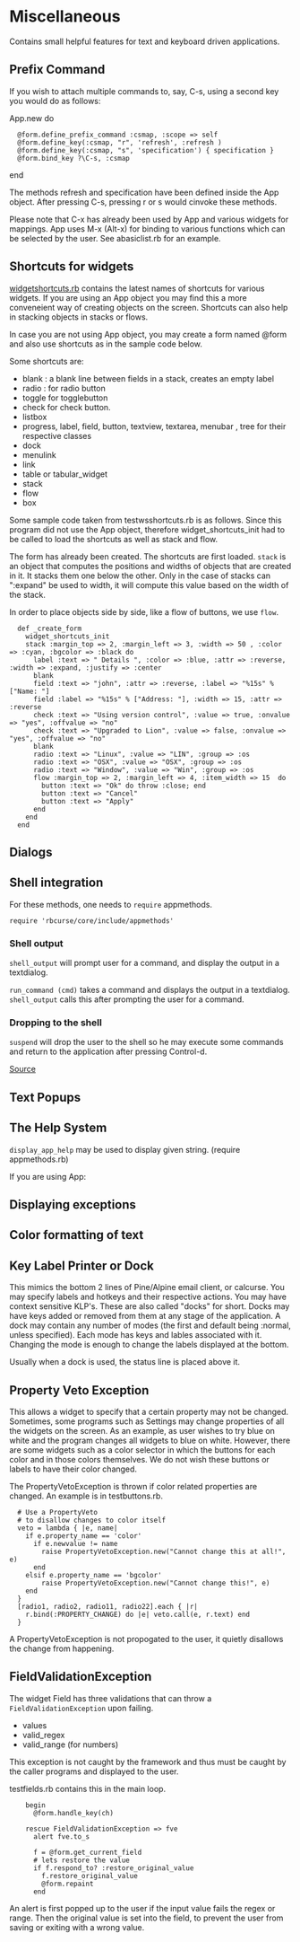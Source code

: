 Miscellaneous
=============

Contains small helpful features for text and keyboard driven applications.

## Prefix Command

If you wish to attach multiple commands to, say, C-s, using a second key you would do as follows:

  App.new do

      @form.define_prefix_command :csmap, :scope => self
      @form.define_key(:csmap, "r", 'refresh', :refresh )
      @form.define_key(:csmap, "s", 'specification') { specification }
      @form.bind_key ?\C-s, :csmap

  end

The methods refresh and specification have been defined inside the App object. After pressing C-s, pressing r or s would cinvoke these methods.

Please note that C-x has already been used by App and various widgets for mappings. 
App uses M-x (Alt-x) for binding to various functions which can be selected by the user. See abasiclist.rb for an example.

## Shortcuts for widgets

[widgetshortcuts.rb](https://github.com/rkumar/rbcurse-core/blob/master/lib/rbcurse/core/util/widgetshortcuts.rb) contains the latest names of shortcuts for various widgets. If you are using an App object you may find this a more conveneient way of creating objects on the screen. Shortcuts can also help in stacking objects in stacks or flows.

In case you are not using App object, you may create a form named @form and also use shortcuts as in the sample code below.

Some shortcuts are: 

- blank : a blank line between fields in a stack, creates an empty label
- radio : for radio button
- toggle for togglebutton
- check for check button.
- listbox
- progress, label, field, button, textview, textarea, menubar , tree for their respective classes
- dock
- menulink
- link
- table or tabular_widget
- stack
- flow
- box

Some sample code taken from testwsshortcuts.rb is as follows. Since this program did not use the App object, therefore widget_shortcuts_init had to be called to load the shortcuts as well as stack and flow.

The form has already been created. The shortcuts are first loaded.
`stack` is an object that computes the positions and widths of objects that are created in it. It stacks them one below the other. Only in the case of stacks can ":expand" be used to width, it will compute this value based on the width of the stack.

In order to place objects side by side, like a flow of buttons, we use `flow`.

      def _create_form
        widget_shortcuts_init
        stack :margin_top => 2, :margin_left => 3, :width => 50 , :color => :cyan, :bgcolor => :black do
          label :text => " Details ", :color => :blue, :attr => :reverse, :width => :expand, :justify => :center
          blank
          field :text => "john", :attr => :reverse, :label => "%15s" % ["Name: "]
          field :label => "%15s" % ["Address: "], :width => 15, :attr => :reverse
          check :text => "Using version control", :value => true, :onvalue => "yes", :offvalue => "no"
          check :text => "Upgraded to Lion", :value => false, :onvalue => "yes", :offvalue => "no"
          blank
          radio :text => "Linux", :value => "LIN", :group => :os
          radio :text => "OSX", :value => "OSX", :group => :os
          radio :text => "Window", :value => "Win", :group => :os
          flow :margin_top => 2, :margin_left => 4, :item_width => 15  do
            button :text => "Ok" do throw :close; end
            button :text => "Cancel"
            button :text => "Apply"
          end
        end
      end

## Dialogs

## Shell integration

For these methods, one needs to `require` appmethods.

    require 'rbcurse/core/include/appmethods'

### Shell output

   `shell_output` will prompt user for a command, and display the output in a textdialog.

   `run_command (cmd)` takes a command and displays the output in a textdialog. `shell_output` calls this after prompting the user for a command.

### Dropping to the shell

   `suspend` will drop the user to the shell so he may execute some commands and return to the application after pressing Control-d.

[Source](https://github.com/rkumar/rbcurse-core/blob/master/lib/rbcurse/core/include/appmethods.rb)

## Text Popups

## The Help System

`display_app_help` may be used to display given string. (require appmethods.rb)

If you are using App:


## Displaying exceptions

## Color formatting of text

## Key Label Printer or Dock

This mimics the bottom 2 lines of Pine/Alpine email client, or calcurse. You may specify labels and hotkeys and their respective actions. You may have context sensitive KLP's. These are also called "docks" for short. Docks may have keys added or removed from them at any stage of the application.
A dock may contain any number of modes (the first and default being :normal, unless specified). Each mode has keys and lables associated with it. Changing the mode is enough to change the labels displayed at the bottom.

Usually when a dock is used, the status line is placed above it.

## Property Veto Exception

This allows a widget to specify that a certain property may not be changed. 
Sometimes, some programs such as Settings may change properties of all the widgets on the screen. 
As an example, as user wishes to try blue on white and the program changes all widgets to blue on white.
However, there are some widgets such as a color selector in which the buttons for each color and in those 
colors themselves. We do not wish these buttons or labels to have their color changed.

The PropertyVetoException is thrown if color related properties are changed. An example is in testbuttons.rb.


      # Use a PropertyVeto
      # to disallow changes to color itself
      veto = lambda { |e, name|
        if e.property_name == 'color'
          if e.newvalue != name
            raise PropertyVetoException.new("Cannot change this at all!", e)
          end
        elsif e.property_name == 'bgcolor'
            raise PropertyVetoException.new("Cannot change this!", e)
        end
      }
      [radio1, radio2, radio11, radio22].each { |r| 
        r.bind(:PROPERTY_CHANGE) do |e| veto.call(e, r.text) end
      }

A PropertyVetoException is not propogated to the user, it quietly disallows the change from happening.

## FieldValidationException

The widget Field has three validations that can throw a `FieldValidationException` upon failing.

- values
- valid_regex
- valid_range (for numbers)

This exception is not caught by the framework and thus must be caught by the caller programs and displayed to the user.

testfields.rb contains this in the main loop.


        begin
          @form.handle_key(ch)

        rescue FieldValidationException => fve 
          alert fve.to_s
          
          f = @form.get_current_field
          # lets restore the value
          if f.respond_to? :restore_original_value
            f.restore_original_value
            @form.repaint
          end

An alert is first popped up to the user if the input value fails the regex or range. Then the original value
is set into the field, to prevent the user from saving or exiting with a wrong value. 
